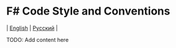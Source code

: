 # F# Code Style and Conventions
| [English](README.md) | [Русский](README.ru.md) |

TODO: Add content here
